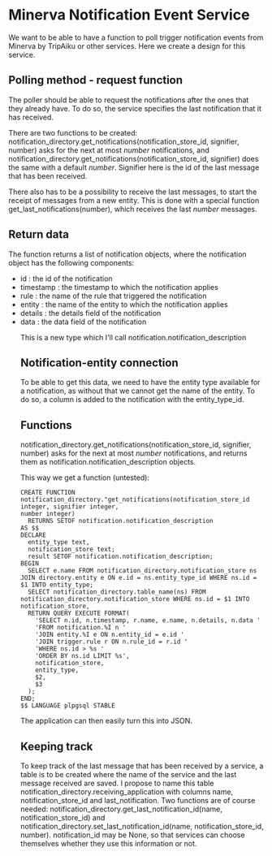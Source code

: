 # Minerva Notification Event Service

We want to be able to have a function to poll trigger notification events
from Minerva by TripAiku or other services. Here we create a design for this
service.

## Polling method - request function

The poller should be able to request the notifications after the ones that
they already have. To do so, the service specifies the last notification
that it has received.

There are two functions to be created:
notification\_directory.get\_notifications(notification\_store\_id, signifier, 
number) asks for the next at most _number_ notifications, and 
notification\_directory.get\_notifications(notification\_store\_id, signifier) 
does the same with a default _number_. Signifier here is the id of the last 
message that has been received.

There also has to be a possibility to receive the last messages, to start
the receipt of messages from a new entity. This is done with a special 
function get\_last\_notifications(number), which receives the last _number_
messages.

## Return data

The function returns a list of notification objects, where
the notification object has the following components:
* id <integer>: the id of the notification
* timestamp <timestamp>: the timestamp to which the notification applies
* rule <string>: the name of the rule that triggered the notification
* entity <string>: the name of the entity to which the notification applies
* details <string>: the details field of the notification
* data <object>: the data field of the notification

This is a new type which I'll call notification.notification_description

## Notification-entity connection

To be able to get this data, we need to have the entity type available for a
notification, as without that we cannot get the name of the entity. To do so,
a column is added to the notification with the entity\_type\_id.

## Functions

notification\_directory.get\_notifications(notification\_store\_id, signifier, 
number) asks for the next at most _number_ notifications, and returns them
as notification.notification_description objects.


This way we get a function (untested):
```
CREATE FUNCTION notification_directory."get_notifications(notification_store_id integer, signifier integer, 
number integer)
  RETURNS SETOF notification.notification_description
AS $$
DECLARE
  entity_type text,
  notification_store text;
  result SETOF notification.notification_description;
BEGIN
  SELECT e.name FROM notification_directory.notification_store ns JOIN directory.entity e ON e.id = ns.entity_type_id WHERE ns.id = $1 INTO entity_type;
  SELECT notification_directory.table_name(ns) FROM notification_directory.notification_store WHERE ns.id = $1 INTO notification_store,
  RETURN QUERY EXECUTE FORMAT(
    'SELECT n.id, n.timestamp, r.name, e.name, n.details, n.data '
    'FROM notification.%I n '
    'JOIN entity.%I e ON n.entity_id = e.id '
    'JOIN trigger.rule r ON n.rule_id = r.id '
    'WHERE ns.id > %s '
    'ORDER BY ns.id LIMIT %s',
    notification_store,
    entity_type,
    $2,
    $3
  );
END;
$$ LANGUAGE plpgsql STABLE
```

The application can then easily turn this into JSON.

## Keeping track

To keep track of the last message that has been received by a service,
a table is to be created where the name of the service and the last message
received are saved. I propose to name this table 
notification\_directory.receiving\_application with columns name,
notification\_store\_id and last\_notification. Two functions are of course 
needed: notification\_directory.get\_last\_notification\_id(name, 
notification\_store\_id) and 
notification\_directory.set\_last\_notification\_id(name, 
notification\_store\_id, number). notification\_id may be None, so that
services can choose themselves whether they use this information or not.
